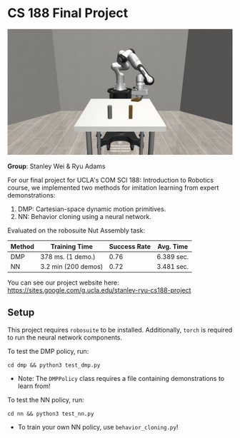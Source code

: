 # CS 188 Final Project
![nut_assembly.png](https://github.com/stanley-wei/cs188-final-project/blob/main/nut_assembly.png?raw=true)

**Group**: Stanley Wei & Ryu Adams

For our final project for UCLA's COM SCI 188: Introduction to Robotics course, we implemented two methods for imitation learning from expert demonstrations:

1. DMP: Cartesian-space dynamic motion primitives.
2. NN: Behavior cloning using a neural network.

Evaluated on the robosuite Nut Assembly task:

| Method | Training Time | Success Rate | Avg. Time
| -------- | ------- | ------- | ------- | 
| DMP  | 378 ms. (1 demo.) | 0.76 | 6.389 sec.
| NN | 3.2 min (200 demos) | 0.72 | 3.481 sec.

You can see our project website here: https://sites.google.com/g.ucla.edu/stanley-ryu-cs188-project

## Setup

This project requires `robosuite` to be installed. Additionally, `torch` is required to run the neural network components.

To test the DMP policy, run:
```
cd dmp && python3 test_dmp.py
```
- Note: The `DMPPolicy` class requires a file containing demonstrations to learn from!

To test the NN policy, run:
```
cd nn && python3 test_nn.py
```
- To train your own NN policy, use `behavior_cloning.py`!
